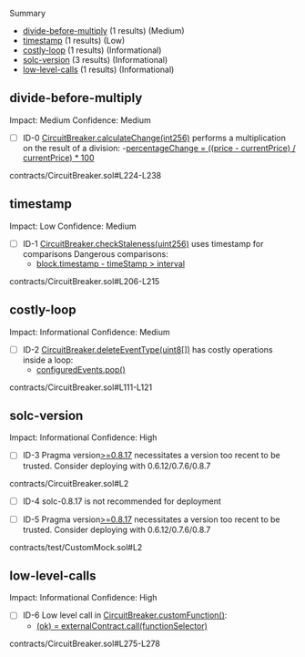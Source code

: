 Summary
 - [divide-before-multiply](#divide-before-multiply) (1 results) (Medium)
 - [timestamp](#timestamp) (1 results) (Low)
 - [costly-loop](#costly-loop) (1 results) (Informational)
 - [solc-version](#solc-version) (3 results) (Informational)
 - [low-level-calls](#low-level-calls) (1 results) (Informational)
## divide-before-multiply
Impact: Medium
Confidence: Medium
 - [ ] ID-0
[CircuitBreaker.calculateChange(int256)](contracts/CircuitBreaker.sol#L224-L238) performs a multiplication on the result of a division:
	-[percentageChange = ((price - currentPrice) / currentPrice) * 100](contracts/CircuitBreaker.sol#L229)

contracts/CircuitBreaker.sol#L224-L238


## timestamp
Impact: Low
Confidence: Medium
 - [ ] ID-1
[CircuitBreaker.checkStaleness(uint256)](contracts/CircuitBreaker.sol#L206-L215) uses timestamp for comparisons
	Dangerous comparisons:
	- [block.timestamp - timeStamp > interval](contracts/CircuitBreaker.sol#L211)

contracts/CircuitBreaker.sol#L206-L215


## costly-loop
Impact: Informational
Confidence: Medium
 - [ ] ID-2
[CircuitBreaker.deleteEventType(uint8[])](contracts/CircuitBreaker.sol#L111-L121) has costly operations inside a loop:
	- [configuredEvents.pop()](contracts/CircuitBreaker.sol#L117)

contracts/CircuitBreaker.sol#L111-L121


## solc-version
Impact: Informational
Confidence: High
 - [ ] ID-3
Pragma version[>=0.8.17](contracts/CircuitBreaker.sol#L2) necessitates a version too recent to be trusted. Consider deploying with 0.6.12/0.7.6/0.8.7

contracts/CircuitBreaker.sol#L2


 - [ ] ID-4
solc-0.8.17 is not recommended for deployment

 - [ ] ID-5
Pragma version[>=0.8.17](contracts/test/CustomMock.sol#L2) necessitates a version too recent to be trusted. Consider deploying with 0.6.12/0.7.6/0.8.7

contracts/test/CustomMock.sol#L2


## low-level-calls
Impact: Informational
Confidence: High
 - [ ] ID-6
Low level call in [CircuitBreaker.customFunction()](contracts/CircuitBreaker.sol#L275-L278):
	- [(ok) = externalContract.call(functionSelector)](contracts/CircuitBreaker.sol#L276)

contracts/CircuitBreaker.sol#L275-L278


